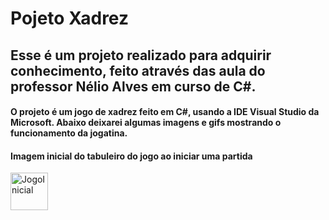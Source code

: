 # Pojeto Xadrez
## Esse é um projeto realizado para adquirir conhecimento, feito através das aula do professor Nélio Alves em curso de C#. 

#### O projeto é um jogo de xadrez feito em C#, usando a IDE Visual Studio da Microsoft. Abaixo deixarei algumas imagens e gifs mostrando o funcionamento da jogatina.

<div>
  <h4> Imagem inicial do tabuleiro do jogo ao iniciar uma partida</h4>
  <div>
    <img align="center" alt="JogoInicial" height="60" width="60" src="https://cdn.discordapp.com/attachments/758866002968182795/925547231040401418/JogoInicial.png"
  </div>
</div>
